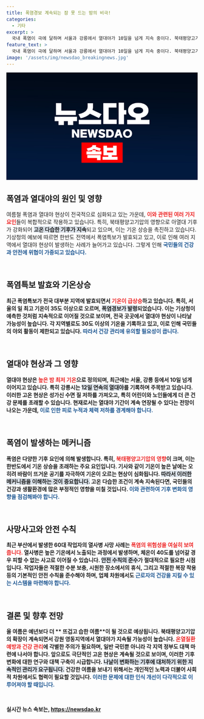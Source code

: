 ```yaml
---
title: 폭염경보 계속되는 잠 못 드는 밤의 비극!
categories:
  - 기타
excerpt: >
  국내 폭염이 극에 달하며 서울과 강릉에서 열대야가 10일을 넘게 지속 중이다. 북태평양고기압 확장에서 최장 열대야 기록 갱신이 예고되는 가운데, 부산에서는 60대 근로자가 열사병으로 사망하는 사건도 발생했다.
feature_text: >
  국내 폭염이 극에 달하며 서울과 강릉에서 열대야가 10일을 넘게 지속 중이다. 북태평양고기압 확장에서 최장 열대야 기록 갱신이 예고되는 가운데, 부산에서는 60대 근로자가 열사병으로 사망하는 사건도 발생했다.
image: '/assets/img/newsdao_breakingnews.jpg'
---
```


<p><img src="/assets/img/newsdao_breakingnews.jpg" alt="implanttips 속보" /></p>

<h2 data-ke-size="size26">폭염과 열대야의 원인 및 영향</h2>

<p data-ke-size="size16">여름철 폭염과 열대야 현상이 전국적으로 심화되고 있는 가운데, <b><span style="color: #ee2323;">이와 관련된 여러 가지 요인</span></b>들이 복합적으로 작용하고 있습니다. 특히, 북태평양고기압의 영향으로 아열대 기후가 강화되어 <b><span style="background-color: #21538527;">고온 다습한 기후가 지속</span></b>되고 있으며, 이는 기온 상승을 촉진하고 있습니다. 기상청의 예보에 따르면 한반도 전역에서 폭염특보가 발효되고 있고, 이로 인해 여러 지역에서 열대야 현상이 발생하는 사례가 늘어가고 있습니다. 그렇게 인해 <b><span style="color: #1a5490;">국민들의 건강과 안전에 위협이 가중되고 있습니다.</span><b></p>

<p data-ke-size="size16">&nbsp;</p>

<h2 data-ke-size="size26">폭염특보 발효와 기온상승</h2>

<p data-ke-size="size16">최근 폭염특보가 전국 대부분 지역에 발효되면서 <b><span style="color: #ee2323;">기온이 급상승</span></b>하고 있습니다. 특히, 서울의 일 최고 기온이 35도 이상으로 오르며, <b><span style="background-color: #21538527;">폭염경보가 발령</span></b>되었습니다. 이는 기상청이 예측한 것처럼 지속적으로 이어질 것으로 보이며, 전국 곳곳에서 열대야 현상이 나타날 가능성이 높습니다. 각 지역별로도 30도 이상의 기온을 기록하고 있고, 이로 인해 국민들의 야외 활동이 제한되고 있습니다. <b><span style="color: #1a5490;">따라서 건강 관리에 유의할 필요성이 큽니다.</span><b></p>

<p data-ke-size="size16">&nbsp;</p>

<h2 data-ke-size="size26">열대야 현상과 그 영향</h2>

<p data-ke-size="size16">열대야 현상은 <b><span style="color: #ee2323;">높은 밤 최저 기온</span></b>으로 정의되며, 최근에는 서울, 강릉 등에서 10일 넘게 이어지고 있습니다. 특히 강릉시는 <b><span style="background-color: #21538527;">12일 연속의 열대야</span></b>를 기록하며 주목받고 있습니다. 이러한 고온 현상은 성가신 수면 질 저하를 가져오고, 특히 어린이와 노인들에게 더 큰 건강 문제를 초래할 수 있습니다. 현재로서는 열대야 기간이 계속 연장될 수 있다는 전망이 나오는 가운데, <b><span style="color: #1a5490;">이로 인한 피로 누적과 체력 저하를 경계해야 합니다.</span><b></p>

<p data-ke-size="size16">&nbsp;</p>

<h2 data-ke-size="size26">폭염이 발생하는 메커니즘</h2>

<p data-ke-size="size16">폭염은 다양한 기후 요인에 의해 발생합니다. 특히, <b><span style="color: #ee2323;">북태평양고기압의 영향</span></b>이 크며, 이는 한반도에서 기온 상승을 초래하는 주요 요인입니다. 기사와 같이 기온이 높은 날에는 오히려 바람이 뜨거운 공기를 자극하여 기온이 오르는 현상이 심화됩니다. <b><span style="background-color: #21538527;">따라서 이러한 메커니즘을 이해하는 것이 중요합니다.</span></b> 고온 다습한 조건이 계속 지속된다면, 국민들의 건강과 생활환경에 많은 부정적인 영향을 미칠 것입니다. <b><span style="color: #1a5490;">이와 관련하여 기후 변화의 영향을 점검해봐야 합니다.</span><b></p>

<p data-ke-size="size16">&nbsp;</p>

<h2 data-ke-size="size26">사망사고와 안전 수칙</h2>

<p data-ke-size="size16">최근 부산에서 발생한 60대 작업자의 열사병 사망 사례는 <b><span style="color: #ee2323;">폭염의 위험성을 여실히 보여줍니다.</span></b> 열사병은 높은 기온에서 노출되는 과정에서 발생하며, 체온이 40도를 넘어갈 경우 피할 수 없는 사고로 이어질 수 있습니다. <b><span style="background-color: #21538527;">안전 수칙의 준수</span></b>가 절대적으로 필요한 시점입니다. 작업자들은 적절한 수분 보충, 시원한 장소에서의 휴식, 그리고 적절한 복장 착용 등의 기본적인 안전 수칙을 준수해야 하며, 업체 차원에서도 <b><span style="color: #1a5490;">근로자의 건강을 지킬 수 있는 시스템을 마련해야 합니다.</span><b></p>

<p data-ke-size="size16">&nbsp;</p>

<h2 data-ke-size="size26">결론 및 향후 전망</h2>

<p data-ke-size="size16">올 여름은 예년보다 더 ** 뜨겁고 습한 여름**이 될 것으로 예상됩니다. 북태평양고기압의 확장이 계속되면서 강원 영동지역에서 열대야가 지속될 가능성이 높습니다. <b><span style="color: #ee2323;">온열질환 예방과 건강 관리</span></b>에 각별한 주의가 필요하며, 일반 국민뿐 아니라 각 지역 정부도 대책 마련에 나서야 합니다. 앞으로도 극단적인 고온 현상은 계속될 것으로 보이며, 이러한 기후 변화에 대한 연구와 대책 구축이 시급합니다. <b><span style="background-color: #21538527;">나날이 변화하는 기후에 대처하기 위한 지속적인 관리가 요구됩니다.</span></b> 건강한 여름을 보내기 위해서는 개인적인 노력과 더불어 사회적 차원에서도 협력이 필요할 것입니다. <b><span style="color: #1a5490;">이러한 문제에 대한 인식 개선이 다각적으로 이루어져야 할 때입니다.</span><b></p>

<p data-ke-size="size16">&nbsp;</p>
실시간 뉴스 속보는, <a href="https://newsdao.kr" rel="dofollow">https://newsdao.kr</a>


